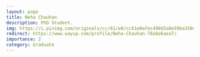 ```yaml
---
layout: page
title: Neha Chauhan
description: PhD Student.
img: https://i.pinimg.com/originals/cc/61/e0/cc61e0afec490d5a8e59ba330c67ab2a.jpg
redirect: https://www.wayup.com/profile/Neha-Chauhan-78a8a6aea7/
importance: 2
category: Graduate
---
```

